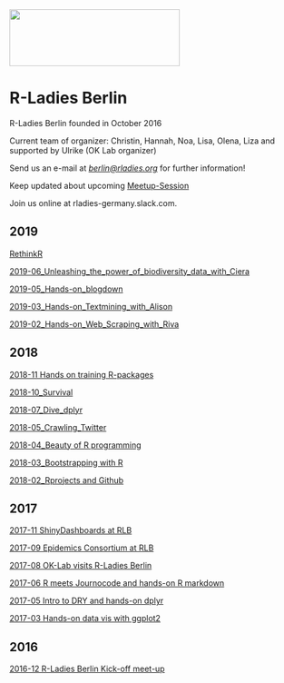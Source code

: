 <img src="https://github.com/rladies/starter-kit/blob/master/logo/R-LadiesGlobal_RBG_online_LogoWithText_Horizontal.png" data-canonical-src="https://github.com/rladies/starter-kit/blob/master/logo/R-LadiesGlobal_RBG_online_LogoWithText_Horizontal.png" width="300" height="100" />
 
  # R-Ladies Berlin
 
  R-Ladies Berlin founded in October 2016
  
  Current team of organizer: Christin, Hannah, Noa, Lisa, Olena, Liza and supported by Ulrike (OK Lab organizer)
  
  Send us an e-mail at *berlin@rladies.org*
  for further information!
  
  Keep updated about upcoming [Meetup-Session](https://www.meetup.com/de-DE/rladies-berlin/)
  
  Join us online at rladies-germany.slack.com.
  
  ## 2019
  
   [RethinkR](https://github.com/rladies/meetup-presentations_berlin/tree/master/RethinkR)
   
   [2019-06_Unleashing_the_power_of_biodiversity_data_with_Ciera](https://github.com/rladies/meetup-presentations_berlin/tree/master/2019-06_Unleashing_the_power_of_biodiversity_data_with_Ciera)
   
   [2019-05_Hands-on_blogdown](https://github.com/rladies/meetup-presentations_berlin/tree/master/2019-05_Hands-on_blogdown_How_to_create_your_first_blog)
   
  [2019-03_Hands-on_Textmining_with_Alison](https://github.com/rladies/meetup-presentations_berlin/tree/master/2019-03_Hands-on_Textmining_with_Alison)
  
  [2019-02_Hands-on_Web_Scraping_with_Riva](https://github.com/rladies/meetup-presentations_berlin/tree/master/2019-02_Hands-on_Web_Scraping_with_Riva)
  
 ## 2018
  
  [2018-11 Hands on training R-packages](https://github.com/rladies/meetup-presentations_berlin/tree/master/2018-11_Hands_on_training_Rpackages)
  
  [2018-10_Survival](https://github.com/rladies/meetup-presentations_berlin/tree/master/2018-10_survival)
  
  [2018-07_Dive_dplyr](https://github.com/rladies/meetup-presentations_berlin/tree/master/2018-07_Dive-dplyr)
  
  [2018-05_Crawling_Twitter](https://github.com/rladies/meetup-presentations_berlin/tree/master/2018-05_Crawling_Twitter)
  
  [2018-04_Beauty of R programming](https://github.com/rladies/meetup-presentations_berlin/tree/master/2018-04_Beauty_Rprogramming)
  
  [2018-03_Bootstrapping with R](https://github.com/rladies/meetup-presentations_berlin/tree/master/2018-03_Bootstrapping-with-R)
  
  [2018-02_Rprojects and Github](https://github.com/rladies/meetup-presentations_berlin/tree/master/2018-02_Rprojects-and-Github)

  
  ## 2017
 [2017-11 ShinyDashboards at RLB](https://github.com/rladies/meetup-presentations_berlin/tree/master/2017-11_ShinyDashboards)  
  
  [2017-09 Epidemics Consortium at RLB](https://github.com/rladies/meetup-presentations_berlin/tree/master/2017-09_EpidemicsConsortium)
  
  [2017-08 OK-Lab visits R-Ladies Berlin](https://github.com/rladies/meetup-presentations_berlin/tree/master/2017-08_OKlabBerlin)
  
   [2017-06 R meets Journocode and hands-on R markdown](https://github.com/rladies/meetup-presentations_berlin/tree/master/2017-06_R_meets_Journocode_Rmarkdown)
   
   [2017-05 Intro to DRY and hands-on dplyr](https://github.com/rladies/meetup-presentations_berlin/tree/master/2017-05_DRYprogramming_dplyr)
   
   [2017-03 Hands-on data vis with ggplot2](https://github.com/rladies/meetup-presentations_berlin/tree/master/2017-01_Hands_on_datavis_ggplot2)
 
 
  ## 2016
   [2016-12 R-Ladies Berlin Kick-off meet-up](https://github.com/rladies/meetup-presentations_berlin/tree/master/2016-12_KickOff_RLB)
 
   
